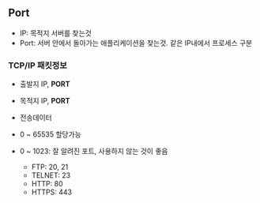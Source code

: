 ## Port

- IP: 목적지 서버를 찾는것
- Port: 서버 안에서 돌아가는 애플리케이션을 찾는것. 같은 IP내에서 프로세스 구분

### TCP/IP 패킷정보
- 출발지 IP, **PORT**
- 목적지 IP, **PORT**
- 전송데이터

- 0 ~ 65535 할당가능
- 0 ~ 1023: 잘 알려진 포트, 사용하지 않는 것이 좋음
  - FTP: 20, 21
  - TELNET: 23
  - HTTP: 80
  - HTTPS: 443
